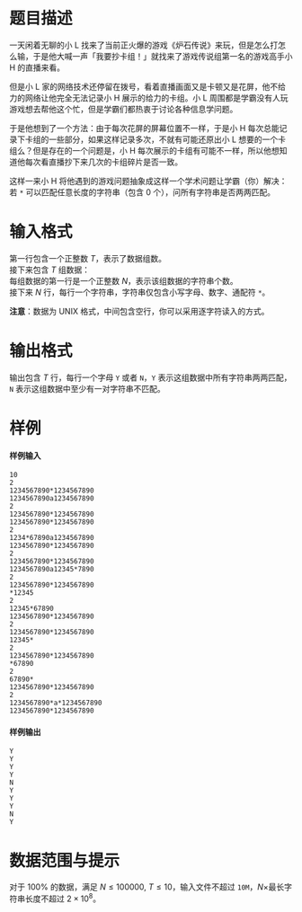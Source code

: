 
# 题目描述

一天闲着无聊的小 L 找来了当前正火爆的游戏《炉石传说》来玩，但是怎么打怎么输，于是他大喊一声「我要抄卡组！」就找来了游戏传说组第一名的游戏高手小 H 的直播来看。

但是小 L 家的网络技术还停留在拨号，看着直播画面又是卡顿又是花屏，他不给力的网络让他完全无法记录小 H 展示的给力的卡组。小 L 周围都是学霸没有人玩游戏想去帮他这个忙，但是学霸们都热衷于讨论各种信息学问题。

于是他想到了一个方法：由于每次花屏的屏幕位置不一样，于是小 H 每次总能记录下卡组的一些部分，如果这样记录多次，不就有可能还原出小 L 想要的一个卡组么？但是存在的一个问题是，小 H 每次展示的卡组有可能不一样，所以他想知道他每次看直播抄下来几次的卡组碎片是否一致。

这样一来小 H 将他遇到的游戏问题抽象成这样一个学术问题让学霸（你）解决：若 ``*`` 可以匹配任意长度的字符串（包含 $0$ 个），问所有字符串是否两两匹配。

# 输入格式

第一行包含一个正整数 $T$，表示了数据组数。  
接下来包含 $T$ 组数据：  
每组数据的第一行是一个正整数 $N$，表示该组数据的字符串个数。  
接下来 $N$ 行，每行一个字符串，字符串仅包含小写字母、数字、通配符 ``*``。

**注意**：数据为 UNIX 格式，中间包含空行，你可以采用逐字符读入的方式。

# 输出格式

输出包含 $T$ 行，每行一个字母 ``Y`` 或者 ``N``，``Y`` 表示这组数据中所有字符串两两匹配，``N`` 表示这组数据中至少有一对字符串不匹配。

# 样例

#### 样例输入
```plain
10
2
1234567890*1234567890
1234567890a1234567890
2
1234567890*1234567890
1234567890*1234567890
2
1234*67890a1234567890
1234567890*1234567890
2
1234567890*1234567890
1234567890a12345*7890
2
1234567890*1234567890
*12345
2
12345*67890
1234567890*1234567890
2
1234567890*1234567890
12345*
2
1234567890*1234567890
*67890
2
67890*
1234567890*1234567890
2
1234567890*a*1234567890
1234567890*1234567890
```

#### 样例输出
```plain
Y
Y
Y
Y
N
Y
Y
Y
N
Y
```

# 数据范围与提示

对于 $100\%$ 的数据，满足 $N \leq 100000,\ T \leq 10$，输入文件不超过 $\texttt{10M}$，$N\times$最长字符串长度不超过 $2 \times 10^8$。

